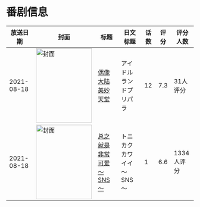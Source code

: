 # 番剧信息

|放送日期|封面|标题|日文标题|话数|评分|评分人数|
|---|---|---|---|---|---|---|
|2021-08-18|<img src="//lain.bgm.tv/pic/cover/c/5b/e4/321686_7h244.jpg" alt="封面" style="width:150px;height:200px;object-fit:cover;">|[偶像大陆美妙天堂](https://bangumi.tv/subject/321686)|アイドルランドプリパラ|12|7.3|31人评分|
|2021-08-18|<img src="//lain.bgm.tv/pic/cover/c/28/82/322899_3MgZ1.jpg" alt="封面" style="width:150px;height:200px;object-fit:cover;">|[总之就是非常可爱 ～SNS～](https://bangumi.tv/subject/322899)|トニカクカワイイ ～SNS～|1|6.6|1334人评分|
